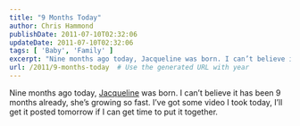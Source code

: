 ```yaml
---
title: "9 Months Today"
author: Chris Hammond
publishDate: 2011-07-10T02:32:06
updateDate: 2011-07-10T02:32:06
tags: [ 'Baby', 'Family' ]
excerpt: "Nine months ago today, Jacqueline was born. I can’t believe it has been 9 months already, she’s growing so fast. I’ve got some video I took today, I’ll get it posted tomorrow if I can get time to put it together."
url: /2011/9-months-today  # Use the generated URL with year
---
```

<p>Nine months ago today, <a href="https://www.jacquelinehammond.com" target="_blank">Jacqueline</a> was born. I can’t believe it has been 9 months already, she’s growing so fast. I’ve got some video I took today, I’ll get it posted tomorrow if I can get time to put it together.</p>
